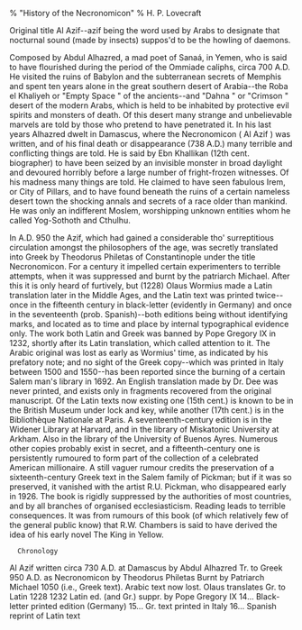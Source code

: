 % "History of the Necronomicon" 
%  H. P. Lovecraft

        

  

Original title   Al Azif--azif   being the word used by Arabs to designate that nocturnal
sound (made by insects) suppos'd to be the howling of daemons.  

  Composed by Abdul Alhazred, a mad poet of Sana&aacute;, in Yemen, who is said to
have flourished during the period of the Ommiade caliphs, circa 700 A.D.  He visited the ruins of
Babylon and the subterranean secrets of Memphis and spent ten years alone in the great southern
desert of Arabia--the Roba el Khaliyeh or  "Empty Space " of the ancients--and
 "Dahna " or  "Crimson " desert of the modern Arabs, which is held to be inhabited
by protective evil spirits and monsters of death.  Of this desert many strange and unbelievable
marvels are told by those who pretend to have penetrated it.  In his last years Alhazred dwelt in
Damascus, where the   Necronomicon   (  Al Azif  ) was written, and of his final death or
disappearance (738 A.D.) many terrible and conflicting things are told.  He is said by Ebn
Khallikan (12th cent. biographer) to have been seized by an invisible monster in broad daylight and
devoured horribly before a large number of fright-frozen witnesses. Of his madness many things are
told.  He claimed to have seen fabulous Irem, or City of Pillars, and to have found beneath the
ruins of a certain nameless desert town the shocking annals and secrets of a race older than
mankind.  He was only an indifferent Moslem, worshipping unknown entities whom he called
Yog-Sothoth and Cthulhu.  

  In A.D. 950 the   Azif,   which had gained a considerable tho'
surreptitious circulation amongst the philosophers of the age, was secretly translated into Greek
by Theodorus Philetas of Constantinople under the title   Necronomicon.    For a century it
impelled certain experimenters to terrible attempts, when it was suppressed and burnt by the
patriarch Michael. After this it is only heard of furtively, but (1228) Olaus Wormius made a Latin
translation later in the Middle Ages, and the Latin text was printed twice--once in the
fifteenth century in black-letter (evidently in Germany) and once in the seventeenth (prob.
Spanish)--both editions being without identifying marks, and located as to time and place by
internal typographical evidence only. The work both Latin and Greek was banned by Pope Gregory IX
in 1232, shortly after its Latin translation, which called attention to it. The Arabic original was
lost as early as Wormius' time, as indicated by his prefatory note;  and no sight of the Greek
copy--which was printed in Italy between 1500 and 1550--has been reported since the burning
of a certain Salem man's library in 1692. An English translation made by Dr. Dee was never
printed, and exists only in fragments recovered from the original manuscript.  Of the Latin texts
now existing one (15th cent.) is known to be in the British Museum under lock and key, while
another (17th cent.) is in the Biblioth&egrave;que Nationale at Paris. A seventeenth-century edition
is in the Widener Library at Harvard, and in the library of Miskatonic University at Arkham.  Also
in the library of the University of Buenos Ayres.  Numerous other copies probably exist in secret,
and a fifteenth-century one is persistently rumoured to form part of the collection of a celebrated
American millionaire.  A still vaguer rumour credits the preservation of a sixteenth-century Greek
text in the Salem family of Pickman; but if it was so preserved, it vanished with the artist R.U.
Pickman, who disappeared early in 1926.  The book is rigidly suppressed by the authorities of most
countries, and by all branches of organised ecclesiasticism.  Reading leads to terrible
consequences.  It was from rumours of this book (of which relatively few of the general public
know) that R.W. Chambers is said to have derived the idea of his early novel   The King in
Yellow.    

      Chronology      

  Al Azif   written circa 730 A.D. at Damascus by Abdul Alhazred  Tr. to Greek 950 A.D. as
  Necronomicon   by Theodorus Philetas  Burnt by Patriarch Michael 1050 (i.e., Greek text).
Arabic text now lost.  Olaus translates Gr. to Latin 1228  1232 Latin ed. (and Gr.) suppr. by
Pope Gregory IX  14... Black-letter printed edition (Germany)  15... Gr. text printed in
Italy  16... Spanish reprint of Latin text  

